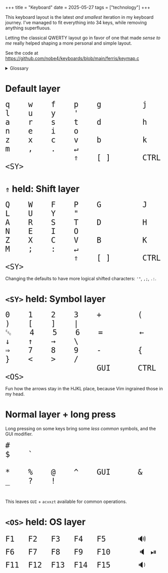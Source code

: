 +++
title = "Keyboard"
date = 2025-05-27
tags = ["technology"]
+++

<style>
pre code {
    font-size: x-large;
}
</style>

This keyboard layout is the latest _and smallest_ iteration in my keyboard
journey. I've managed to fit everything into 34 keys, while removing anything
superfluous.

Letting the classical QWERTY layout go in favor of one that made _sense to me_
really helped shaping a more personal and simple layout.

See the code at https://github.com/nobe4/keyboards/blob/main/ferris/keymap.c

<details>
<summary>Glossary</summary>

- `[ ]`: space key
- `GUI` key, AKA "command", "super", or "windows".
- `<OS>`: OS layer
- `<SY>`: Symbol layer

</details>

# Default layer

```
q    w    f    p    g         j    l    u    y    '
a    r    s    t    d         h    n    e    i    o
z    x    c    v    b         k    m    ,    .    ↵
               ⇑    [ ]       CTRL <SY>
```

# `⇑` held: Shift layer

```
Q    W    F    P    G         J    L    U    Y    "
A    R    S    T    D         H    N    E    I    O
Z    X    C    V    B         K    M    ;    :    ↵
               ⇑    [ ]       CTRL <SY>
```

Changing the defaults to have more logical shifted characters:  `'"`, `,;`,
`.:`.

# `<SY>` held: Symbol layer

```
0    1    2    3    +        (    )    [    ]    |
␛    4    5    6    =        ←    ↓    ↑    →    \
⇒    7    8    9    -        {    }    <    >    /
                    GUI      CTRL <OS>
```

Fun how the arrows stay in the HJKL place, because Vim ingrained those in my
head.

# Normal layer + long press

Long pressing on some keys bring some _less common_ symbols, and the GUI
modifier.

```
#                                            $    `

*    %    @    ^    GUI      &    _    ?    !
 

```

This leaves `GUI` + `acvxzt` available for common operations.

# `<OS>` held: OS layer

```
F1   F2   F3   F4   F5       🔊
F6   F7   F8   F9   F10      🔈 ⏯
F11  F12  F13  F14  F15      🔉
 
```
